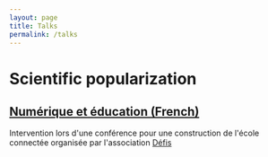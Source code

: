 ```yaml
---
layout: page
title: Talks
permalink: /talks
---
```

# Scientific popularization

## [Numérique et éducation (French)](https://valentin.lachand.net/presentations/2019/defis_2019)
Intervention lors d'une conférence pour une construction de l'école connectée organisée par l'association [Défis](https://www.defis.info/)
